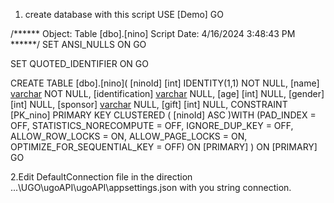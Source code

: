 1. create database with this script
USE [Demo]
GO

/****** Object:  Table [dbo].[nino]    Script Date: 4/16/2024 3:48:43 PM ******/
SET ANSI_NULLS ON
GO

SET QUOTED_IDENTIFIER ON
GO

CREATE TABLE [dbo].[nino](
	[ninoId] [int] IDENTITY(1,1) NOT NULL,
	[name] [varchar](100) NOT NULL,
	[identification] [varchar](50) NULL,
	[age] [int] NULL,
	[gender] [int] NULL,
	[sponsor] [varchar](100) NULL,
	[gift] [int] NULL,
 CONSTRAINT [PK_nino] PRIMARY KEY CLUSTERED 
(
	[ninoId] ASC
)WITH (PAD_INDEX = OFF, STATISTICS_NORECOMPUTE = OFF, IGNORE_DUP_KEY = OFF, ALLOW_ROW_LOCKS = ON, ALLOW_PAGE_LOCKS = ON, OPTIMIZE_FOR_SEQUENTIAL_KEY = OFF) ON [PRIMARY]
) ON [PRIMARY]
GO

2.Edit DefaultConnection file in the direction ...\UGO\ugoAPI\ugoAPI\appsettings.json with you string connection.
